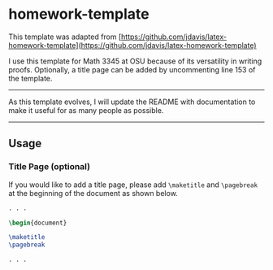 # homework-template

This template was adapted from [https://github.com/jdavis/latex-homework-template](https://github.com/jdavis/latex-homework-template)

I use this template for Math 3345 at OSU because of its versatility in writing proofs. Optionally, a title page can be added by uncommenting line 153 of the template.

---

As this template evolves, I will update the README with documentation to make it useful for as many people as possible.

---
## Usage

### Title Page (optional)
If you would like to add a title page, please add `\maketitle` and `\pagebreak` at the beginning of the document as shown below.
```latex
. . .

\begin{document}

\maketitle
\pagebreak

. . .
```
